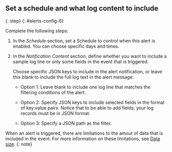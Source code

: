 ## Set a schedule and what log content to include
{: step}
{: #alerts-config-6}


Complete the following steps:

1. In the *Schedule* section, set a Schedule to control when this alert is enabled. You can choose specific days and times.

2. In the *Notification Content* section, define whether you want to include a sample log line or only some fields in the event that is triggered.

    Choose specific JSON keys to include in the alert notification, or leave this blank to include the full log text in the alert message:

    - Option 1: Leave blank to include one log line that matches the filtering conditions of the alert.

    - Option 2: Specify JSON keys to include selected fields in the format of key:value pairs. Notice that to be able to add fields, your log records must be in JSON format.

    - Option 3: Specify a  JSON path as the filter.

When an alert is triggered, there are limitations to the amout of data that is included in the event. For more information on these limitations, see [Data size](https://test.cloud.ibm.com/docs/cloud-logs?topic=cloud-logs-event-payload#event-payload-2).
{: note}
    
